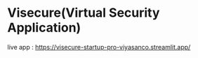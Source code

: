 # Visecure(Virtual Security Application)

live app : https://visecure-startup-pro-viyasanco.streamlit.app/
